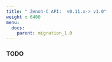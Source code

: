 ```yaml
---
title: " Zenoh-C API:  v0.11.x-> v1.0"
weight : 6400
menu:
  docs:
    parent: migration_1.0
---
```


### TODO
